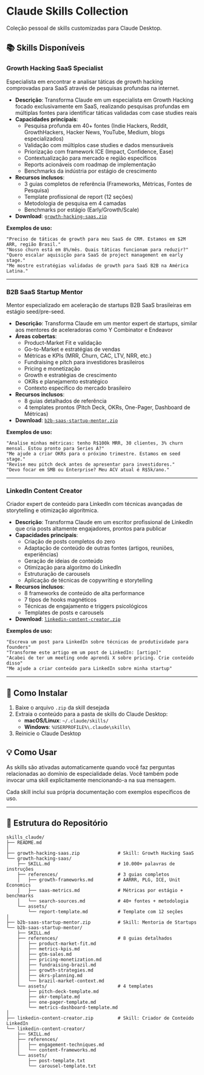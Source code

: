 # Claude Skills Collection

Coleção pessoal de skills customizadas para Claude Desktop.

## 📚 Skills Disponíveis

### Growth Hacking SaaS Specialist

Especialista em encontrar e analisar táticas de growth hacking comprovadas para SaaS através de pesquisas profundas na internet.

- **Descrição**: Transforma Claude em um especialista em Growth Hacking focado exclusivamente em SaaS, realizando pesquisas profundas em múltiplas fontes para identificar táticas validadas com case studies reais
- **Capacidades principais**:
  - Pesquisa profunda em 40+ fontes (Indie Hackers, Reddit, GrowthHackers, Hacker News, YouTube, Medium, blogs especializados)
  - Validação com múltiplos case studies e dados mensuráveis
  - Priorização com framework ICE (Impact, Confidence, Ease)
  - Contextualização para mercado e região específicos
  - Reports acionáveis com roadmap de implementação
  - Benchmarks da indústria por estágio de crescimento
- **Recursos inclusos**:
  - 3 guias completos de referência (Frameworks, Métricas, Fontes de Pesquisa)
  - Template profissional de report (12 seções)
  - Metodologia de pesquisa em 4 camadas
  - Benchmarks por estágio (Early/Growth/Scale)
- **Download**: [`growth-hacking-saas.zip`](growth-hacking-saas.zip)

**Exemplos de uso:**
```
"Preciso de táticas de growth para meu SaaS de CRM. Estamos em $2M ARR, região Brasil."
"Nosso churn está em 8%/mês. Quais táticas funcionam para reduzir?"
"Quero escalar aquisição para SaaS de project management em early stage."
"Me mostre estratégias validadas de growth para SaaS B2B na América Latina."
```

---

### B2B SaaS Startup Mentor

Mentor especializado em aceleração de startups B2B SaaS brasileiras em estágio seed/pre-seed.

- **Descrição**: Transforma Claude em um mentor expert de startups, similar aos mentores de aceleradoras como Y Combinator e Endeavor
- **Áreas cobertas**:
  - Product-Market Fit e validação
  - Go-to-Market e estratégias de vendas
  - Métricas e KPIs (MRR, Churn, CAC, LTV, NRR, etc.)
  - Fundraising e pitch para investidores brasileiros
  - Pricing e monetização
  - Growth e estratégias de crescimento
  - OKRs e planejamento estratégico
  - Contexto específico do mercado brasileiro
- **Recursos inclusos**:
  - 8 guias detalhados de referência
  - 4 templates prontos (Pitch Deck, OKRs, One-Pager, Dashboard de Métricas)
- **Download**: [`b2b-saas-startup-mentor.zip`](b2b-saas-startup-mentor.zip)

**Exemplos de uso:**
```
"Analise minhas métricas: tenho R$100k MRR, 30 clientes, 3% churn mensal. Estou pronto para Series A?"
"Me ajude a criar OKRs para o próximo trimestre. Estamos em seed stage."
"Revise meu pitch deck antes de apresentar para investidores."
"Devo focar em SMB ou Enterprise? Meu ACV atual é R$5k/ano."
```

---

### LinkedIn Content Creator

Criador expert de conteúdo para LinkedIn com técnicas avançadas de storytelling e otimização algorítmica.

- **Descrição**: Transforma Claude em um escritor profissional de LinkedIn que cria posts altamente engajadores, prontos para publicar
- **Capacidades principais**:
  - Criação de posts completos do zero
  - Adaptação de conteúdo de outras fontes (artigos, reuniões, experiências)
  - Geração de ideias de conteúdo
  - Otimização para algoritmo do LinkedIn
  - Estruturação de carousels
  - Aplicação de técnicas de copywriting e storytelling
- **Recursos inclusos**:
  - 8 frameworks de conteúdo de alta performance
  - 7 tipos de hooks magnéticos
  - Técnicas de engajamento e triggers psicológicos
  - Templates de posts e carousels
- **Download**: [`linkedin-content-creator.zip`](linkedin-content-creator.zip)

**Exemplos de uso:**
```
"Escreva um post para LinkedIn sobre técnicas de produtividade para founders"
"Transforme este artigo em um post de LinkedIn: [artigo]"
"Acabei de ter um meeting onde aprendi X sobre pricing. Crie conteúdo disso"
"Me ajude a criar conteúdo para LinkedIn sobre minha startup"
```

---

## 🚀 Como Instalar

1. Baixe o arquivo `.zip` da skill desejada
2. Extraia o conteúdo para a pasta de skills do Claude Desktop:
   - **macOS/Linux**: `~/.claude/skills/`
   - **Windows**: `%USERPROFILE%\.claude\skills\`
3. Reinicie o Claude Desktop

## 💡 Como Usar

As skills são ativadas automaticamente quando você faz perguntas relacionadas ao domínio de especialidade delas. Você também pode invocar uma skill explicitamente mencionando-a na sua mensagem.

Cada skill inclui sua própria documentação com exemplos específicos de uso.

---

## 📁 Estrutura do Repositório

```
skills_claude/
├── README.md
│
├── growth-hacking-saas.zip              # Skill: Growth Hacking SaaS
└── growth-hacking-saas/
    ├── SKILL.md                         # 10.000+ palavras de instruções
    ├── references/                      # 3 guias completos
    │   ├── growth-frameworks.md         # AARRR, PLG, ICE, Unit Economics
    │   ├── saas-metrics.md              # Métricas por estágio + benchmarks
    │   └── search-sources.md            # 40+ fontes + metodologia
    └── assets/
        └── report-template.md           # Template com 12 seções
│
├── b2b-saas-startup-mentor.zip          # Skill: Mentoria de Startups
└── b2b-saas-startup-mentor/
    ├── SKILL.md
    ├── references/                      # 8 guias detalhados
    │   ├── product-market-fit.md
    │   ├── metrics-kpis.md
    │   ├── gtm-sales.md
    │   ├── pricing-monetization.md
    │   ├── fundraising-brazil.md
    │   ├── growth-strategies.md
    │   ├── okrs-planning.md
    │   └── brazil-market-context.md
    └── assets/                          # 4 templates
        ├── pitch-deck-template.md
        ├── okr-template.md
        ├── one-pager-template.md
        └── metrics-dashboard-template.md
│
├── linkedin-content-creator.zip         # Skill: Criador de Conteúdo LinkedIn
└── linkedin-content-creator/
    ├── SKILL.md
    ├── references/
    │   ├── engagement-techniques.md
    │   └── content-frameworks.md
    └── assets/
        ├── post-template.txt
        └── carousel-template.txt
```
